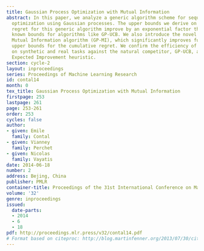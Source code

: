 ```yaml
---
title: Gaussian Process Optimization with Mutual Information
abstract: In this paper, we analyze a generic algorithm scheme for sequential global
  optimization using Gaussian processes. The upper bounds we derive on the cumulative
  regret for this generic algorithm improve by an exponential factor the previously
  known bounds for algorithms like GP-UCB. We also introduce the novel Gaussian Process
  Mutual Information algorithm (GP-MI), which significantly improves further these
  upper bounds for the cumulative regret. We confirm the efficiency of this algorithm
  on synthetic and real tasks against the natural competitor, GP-UCB, and also the
  Expected Improvement heuristic.
section: cycle-2
layout: inproceedings
series: Proceedings of Machine Learning Research
id: contal14
month: 0
tex_title: Gaussian Process Optimization with Mutual Information
firstpage: 253
lastpage: 261
page: 253-261
order: 253
cycles: false
author:
- given: Emile
  family: Contal
- given: Vianney
  family: Perchet
- given: Nicolas
  family: Vayatis
date: 2014-06-18
number: 2
address: Bejing, China
publisher: PMLR
container-title: Proceedings of the 31st International Conference on Machine Learning
volume: '32'
genre: inproceedings
issued:
  date-parts:
  - 2014
  - 6
  - 18
pdf: http://proceedings.mlr.press/v32/contal14.pdf
# Format based on citeproc: http://blog.martinfenner.org/2013/07/30/citeproc-yaml-for-bibliographies/
---
```

